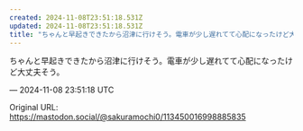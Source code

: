 ```yaml
---
created: 2024-11-08T23:51:18.531Z
updated: 2024-11-08T23:51:18.531Z
title: "ちゃんと早起きできたから沼津に行けそう。電車が少し遅れてて心配になったけど大丈夫[...]"
---
```


<p>ちゃんと早起きできたから沼津に行けそう。電車が少し遅れてて心配になったけど大丈夫そう。</p>

&mdash; 2024-11-08 23:51:18 UTC

Original URL: https://mastodon.social/@sakuramochi0/113450016998885835

